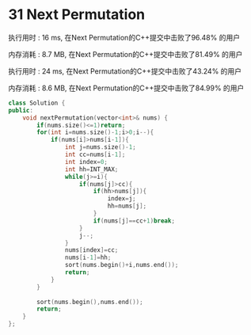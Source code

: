 # 31 Next Permutation

执行用时 : 16 ms, 在Next Permutation的C++提交中击败了96.48% 的用户

内存消耗 : 8.7 MB, 在Next Permutation的C++提交中击败了81.49% 的用户

执行用时 : 24 ms, 在Next Permutation的C++提交中击败了43.24% 的用户

内存消耗 : 8.6 MB, 在Next Permutation的C++提交中击败了84.99% 的用户

```c++
class Solution {
public:
    void nextPermutation(vector<int>& nums) {
        if(nums.size()<=1)return;
        for(int i=nums.size()-1;i>0;i--){
            if(nums[i]>nums[i-1]){
                int j=nums.size()-1;
                int cc=nums[i-1];
                int index=0;
                int hh=INT_MAX;
                while(j>=i){
                    if(nums[j]>cc){
                        if(hh>nums[j]){
                            index=j;
                            hh=nums[j];
                        }
                        if(nums[j]==cc+1)break;
                    }
                    j--;
                }
                nums[index]=cc;
                nums[i-1]=hh;
                sort(nums.begin()+i,nums.end());
                return;
            }
        }
        
        sort(nums.begin(),nums.end());
        return;
    }
};
```

